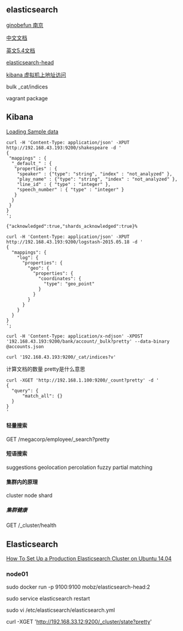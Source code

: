 ## elasticsearch

[ginobefun 南京](http://ginobefunny.com/categories/Elasticsearch/)

[中文文档](https://elasticsearch.cn/book/elasticsearch_definitive_guide_2.x/running-elasticsearch.html)

[英文5.4文档](https://www.elastic.co/guide/en/elasticsearch/reference/current/modules-node.html)

[elasticsearch-head](https://github.com/mobz/elasticsearch-head)

[kibana 虚拟机上地址访问](http://192.168.33.10:5601)

  bulk
  _cat/indices

  vagrant package

## Kibana

[Loading Sample data](https://www.elastic.co/guide/en/kibana/current/tutorial-load-dataset.html)

    curl -H 'Content-Type: application/json' -XPUT http://192.168.43.193:9200/shakespeare -d '
    {
     "mappings" : {
      "_default_" : {
       "properties" : {
        "speaker" : {"type": "string", "index" : "not_analyzed" },
        "play_name" : {"type": "string", "index" : "not_analyzed" },
        "line_id" : { "type" : "integer" },
        "speech_number" : { "type" : "integer" }
       }
      }
     }
    }
    ';

    {"acknowledged":true,"shards_acknowledged":true}%

    curl -H 'Content-Type: application/json' -XPUT http://192.168.43.193:9200/logstash-2015.05.18 -d '
    {
      "mappings": {
        "log": {
          "properties": {
            "geo": {
              "properties": {
                "coordinates": {
                  "type": "geo_point"
                }
              }
            }
          }
        }
      }
    }
    ';

    curl -H 'Content-Type: application/x-ndjson' -XPOST '192.168.43.193:9200/bank/account/_bulk?pretty' --data-binary @accounts.json

    curl '192.168.43.193:9200/_cat/indices?v'

计算文档的数量 pretty是什么意思

    curl -XGET 'http://192.168.1.100:9200/_count?pretty' -d '
    {
      "query": {
          "match_all": {}
      }
    }
    '    

#### 轻量搜索

GET /megacorp/employee/_search?pretty

#### 短语搜索


suggestions geolocation percolation fuzzy partial matching

#### 集群内的原理

cluster node shard

##### 集群健康

GET /_cluster/health

## Elasticsearch

[How To Set Up a Production Elasticsearch Cluster on Ubuntu 14.04](https://www.digitalocean.com/community/tutorials/how-to-set-up-a-production-elasticsearch-cluster-on-ubuntu-14-04)

### node01

sudo docker run -p 9100:9100 mobz/elasticsearch-head:2

sudo service elasticsearch restart

sudo vi /etc/elasticsearch/elasticsearch.yml

curl -XGET 'http://192.168.33.12:9200/_cluster/state?pretty'